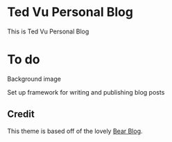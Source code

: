 # Ted Vu Personal Blog

This is Ted Vu Personal Blog

# To do

Background image

Set up framework for writing and publishing blog posts

## Credit

This theme is based off of the lovely [Bear Blog](https://github.com/HermanMartinus/bearblog/).
